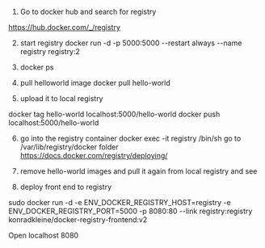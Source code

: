 1) Go to docker hub and search for registry 

https://hub.docker.com/_/registry

2) start registry 
   docker run -d -p 5000:5000 --restart always --name registry registry:2
   
3) docker ps 

4) pull  helloworld image 
    docker pull hello-world
	
5) upload it to local registry 
 
  docker tag hello-world localhost:5000/hello-world
  docker push localhost:5000/hello-world
  
6) go into the registry container 
    docker exec -it registry /bin/sh
	go to /var/lib/registry/docker folder 
	https://docs.docker.com/registry/deploying/

7) 	remove hello-world images and pull it again from local registry and see

8)  deploy front end to registry 

   sudo docker run -d -e ENV_DOCKER_REGISTRY_HOST=registry -e ENV_DOCKER_REGISTRY_PORT=5000 -p 8080:80 --link registry:registry konradkleine/docker-registry-frontend:v2
  
  
  Open localhost 8080